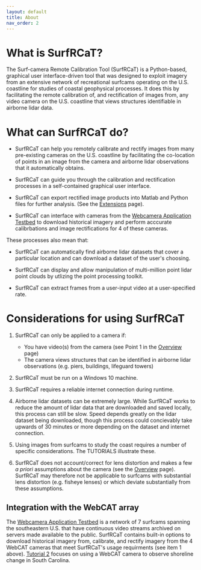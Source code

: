 ```yaml
---
layout: default
title: About
nav_order: 2
---
```


# What is SurfRCaT? #
The Surf-camera Remote Calibration Tool (SurfRCaT) is a Python-based, graphical user interface-driven tool that was designed 
to exploit imagery from an extensive network of recreational surfcams operating on the U.S. coastline for studies of coastal geophysical processes.
It does this by facilitating the remote calibration of, and rectification of images from, any video camera on the U.S. coastline that views structures 
identifiable in airborne lidar data.


# What can SurfRCaT do? #
 + SurfRCaT can help you remotely calibrate and rectify images from many pre-existing cameras on the U.S. coastline by facilitating the co-location
of points in an image from the camera and airborne lidar observations that it automatically obtains.

 + SurfRCaT can guide you through the calibration and rectification processes in a self-contained graphical user interface. 

 + SurfRCaT can export rectified image products into Matlab and Python files for further analysis. (See the [Extensions](https://conlin-matt.github.io/SurfRCaT/extensions.html) page).
 
 + SurfRCaT can interface with cameras from the [Webcamera Application Testbed](https://secoora.org/webcat/) to download historical imagery and perform acccurate calibrbations
and image rectifications for 4 of these cameras.

These processes also mean that:
  
 + SurfRCaT can automatically find airborne lidar datasets that cover a particular location and can download a dataset of the user's choosing. 

 + SurfRCaT can display and allow manipulation of multi-million point lidar point clouds by utlizing the point processing toolkit. 

 + SurfRCaT can extract frames from a user-input video at a user-specified rate.

 

# Considerations for using SurfRCaT #
1. SurfRCaT can only be applied to a camera if:
   + You have video(s) from the camera (see Point 1 in the [Overview](https://conlin-matt.github.io/SurfRCaT/overview.html) page) 
   + The camera views structures that can be identified in airborne lidar observations (e.g. piers, buildings, lifeguard towers)

2. SurfRCaT must be run on a Windows 10 machine.
3. SurfRCaT requires a reliable internet connection during runtime. 
4. Airborne lidar datasets can be extremely large. While SurfRCaT works to reduce the amount of lidar data that are
downloaded and saved locally, this process can still be slow. Speed depends greatly on the lidar dataset being downloaded, though this 
process could concievably take upwards of 30 minutes or more depending on the dataset and internet connection. 
5. Using images from surfcams to study the coast requires a number of specific considerations. The TUTORIALS illustrate these. 
6. SurfRCaT does not account/correct for lens distortion and makes a few *a priori* assumptions about the camera (see the [Overview](https://conlin-matt.github.io/SurfRCaT/overview.html) page). 
SurfRCaT may therefore not be applicable to surfcams with substantial lens distortion (e.g. fisheye lenses) or which deviate substantially from these
assumptions. 



## Integration with the WebCAT array ##
The [Webcamera Application Testbed](https://secoora.org/webcat/) is a network of 7 surfcams spanning the southeastern U.S. that have continuous video streams archived on servers made
available to the public. SurfRCaT contains built-in options to download historical imagery from, calibrate, and rectify imagery from the 4 WebCAT cameras 
that meet SurfRCaT's usage requirments (see item 1 above). [Tutorial 2](https://conlin-matt.github.io/SurfRCaT/tutorials.html) focuses on using a WebCAT camera to observe shoreline 
change in South Carolina. 











